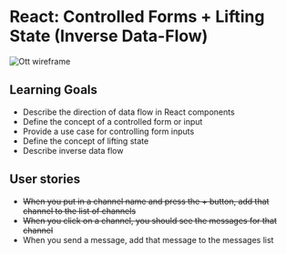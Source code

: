 # React: Controlled Forms + Lifting State (Inverse Data-Flow)

![Ott wireframe](ott-wireframe.png)

## Learning Goals

* Describe the direction of data flow in React components
* Define the concept of a controlled form or input
* Provide a use case for controlling form inputs
* Define the concept of lifting state
* Describe inverse data flow


## User stories

* ~~When you put in a channel name and press the + button, add that channel to the list of channels~~
* ~~When you click on a channel, you should see the messages for that channel~~
* When you send a message, add that message to the messages list
